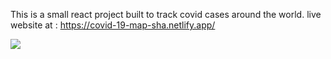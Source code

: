 
This is a small react project built to track covid cases around the world.
live website at : https://covid-19-map-sha.netlify.app/

![](covid-map.gif)
